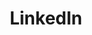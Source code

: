 ---
id: 3
title: LinkedIn
description: 
icon: img/icons/linkedin32x32.png
link: https://www.linkedin.com/company/vvvv-group
alt: LinkedIn
follow: true
---